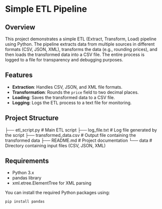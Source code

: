 # Simple ETL Pipeline

## Overview
This project demonstrates a simple ETL (Extract, Transform, Load) pipeline using Python. The pipeline extracts data from multiple sources in different formats (CSV, JSON, XML), transforms the data (e.g., rounding prices), and then loads the transformed data into a CSV file. The entire process is logged to a file for transparency and debugging purposes.

## Features
- **Extraction**: Handles CSV, JSON, and XML file formats.
- **Transformation**: Rounds the `price` field to two decimal places.
- **Loading**: Saves the transformed data to a CSV file.
- **Logging**: Logs the ETL process to a text file for monitoring.


## Project Structure
├── etl_script.py # Main ETL script
├── log_file.txt # Log file generated by the script
├── transformed_data.csv # Output file containing the transformed data
├── README.md # Project documentation
└── data # Directory containing input files (CSV, JSON, XML)


## Requirements
- Python 3.x
- pandas library
- xml.etree.ElementTree for XML parsing

You can install the required Python packages using:
```sh
pip install pandas




